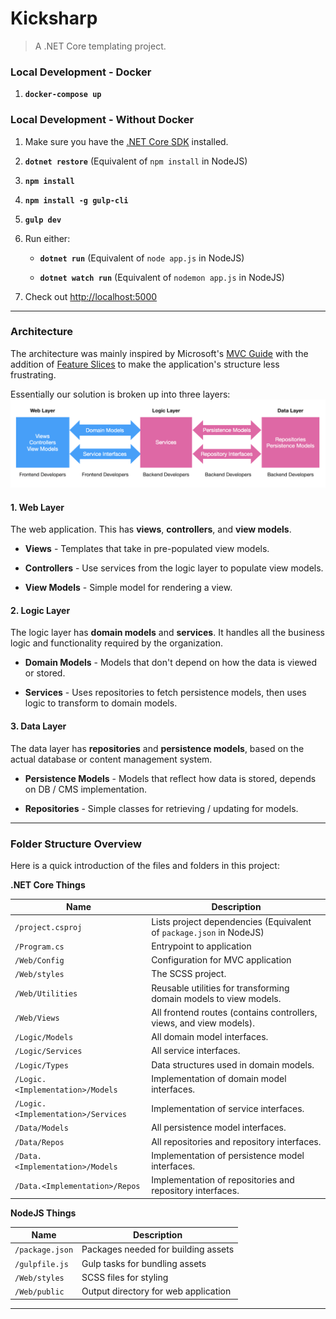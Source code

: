 # Kicksharp
> A .NET Core templating project.

### Local Development - Docker

1. __`docker-compose up`__

### Local Development - Without Docker

1. Make sure you have the [.NET Core SDK](https://www.microsoft.com/net/download/core) installed.

1. __`dotnet restore`__ (Equivalent of `npm install` in NodeJS)

1. __`npm install`__

1. __`npm install -g gulp-cli`__

1. __`gulp dev`__

1. Run either:
    
    - __`dotnet run`__ (Equivalent of `node app.js` in NodeJS)

    - __`dotnet watch run`__ (Equivalent of `nodemon app.js` in NodeJS)

1. Check out [http://localhost:5000](http://localhost:5000)

---

### Architecture

The architecture was mainly inspired by Microsoft's [MVC Guide](https://docs.microsoft.com/en-us/aspnet/core/mvc/overview) with the addition of [Feature Slices](https://msdn.microsoft.com/en-us/magazine/mt763233.aspx) to make the application's structure less frustrating.

Essentially our solution is broken up into three layers:
![Architecture](https://raw.githubusercontent.com/RyanNHG/dotnet-features-app/master/architecture.png)

#### 1. Web Layer

The web application. This has __views__, __controllers__, and __view models__.

- __Views__ - Templates that take in pre-populated view models.

- __Controllers__ - Use services from the logic layer to populate view models.

- __View Models__ - Simple model for rendering a view.


#### 2. Logic Layer

The logic layer has __domain models__ and __services__. It handles all the business logic and functionality required by the organization.

- __Domain Models__ - Models that don't depend on how the data is viewed or stored.

- __Services__ - Uses repositories to fetch persistence models, then uses logic to transform to domain models.


#### 3. Data Layer

The data layer has __repositories__ and __persistence models__, based on the actual database or content management system.

- __Persistence Models__ - Models that reflect how data is stored, depends on DB / CMS implementation.

- __Repositories__ - Simple classes for retrieving / updating for models.

---

### Folder Structure Overview

Here is a quick introduction of the files and folders in this project:

__.NET Core Things__

Name | Description
--- | ---
`/project.csproj` | Lists project dependencies (Equivalent of `package.json` in NodeJS)
`/Program.cs` | Entrypoint to application
`/Web/Config` | Configuration for MVC application
`/Web/styles` | The SCSS project.
`/Web/Utilities` | Reusable utilities for transforming domain models to view models.
`/Web/Views` | All frontend routes (contains controllers, views, and view models).
`/Logic/Models` | All domain model interfaces.
`/Logic/Services` | All service interfaces.
`/Logic/Types` | Data structures used in domain models.
`/Logic.<Implementation>/Models` | Implementation of domain model interfaces.
`/Logic.<Implementation>/Services` | Implementation of service interfaces.
`/Data/Models` | All persistence model interfaces.
`/Data/Repos` | All repositories and repository interfaces.
`/Data.<Implementation>/Models` | Implementation of persistence model interfaces.
`/Data.<Implementation>/Repos` | Implementation of repositories and repository interfaces.

__NodeJS Things__

Name | Description
--- | ---
`/package.json` | Packages needed for building assets
`/gulpfile.js` | Gulp tasks for bundling assets
`/Web/styles` | SCSS files for styling
`/Web/public` | Output directory for web application

---
